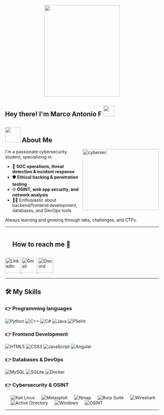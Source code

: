 <!-- GIF de cabecera actualizado (hacker) -->
<div align="center">
  <img src="https://www.gifcen.com/wp-content/uploads/2023/11/hacker-gif-8.gif" height="300px" width="70%" />
</div>

<h2> Hey there! I'm Marco Antonio F <img src="https://media.giphy.com/media/hvRJCLFzcasrR4ia7z/giphy.gif" width="35"></h2>

## <picture><img src="https://github.com/7oSkaaa/7oSkaaa/blob/main/Images/about_me.gif?raw=true" width="50px"></picture> About Me

<img align="right" width="250px" height="200px" alt="cybersec" src="https://www.gifcen.com/wp-content/uploads/2023/07/hacker-gif-1.gif" />


I'm a passionate cybersecurity student, specializing in:

- 🧠 **SOC operations, threat detection & incident response**
- 🛡️ **Ethical hacking & penetration testing**
- 🌐 **OSINT, web app security, and network analysis**
- 👨‍💻 Enthusiastic about backend/frontend development, databases, and DevOps tools

Always learning and growing through labs, challenges, and CTFs.

---

<div id="user-content-toc">
  <ul align="left">
    <summary><h2 style="display: inline-block">How to reach me 🤝</h2></summary>
  </ul>

  <p align="left">
    <a href="https://www.linkedin.com/in/tu-linkedin/" target="_blank">
      <img src="https://user-images.githubusercontent.com/88904952/234979284-68c11d7f-1acc-4f0c-ac78-044e1037d7b0.png" alt="LinkedIn" height="50" width="50" />
    </a>
    <a href="mailto:tu-correo@gmail.com" target="_blank">
      <img src="https://github.com/Mo-Alsehli/Mo-Alsehli/assets/98949843/6d935082-a6bb-4f5d-be13-87b821d8421c" alt="Gmail" height="50" width="50" />
    </a>
    <a href="https://discordapp.com/users/tu-discord" target="_blank">
      <img src="https://user-images.githubusercontent.com/88904952/234982627-019fd336-6248-453c-9b05-97c13fd1d207.png" alt="Discord" height="50" width="50" />
    </a>
  </p>
</div>

---
## 🛠️ My Skills

### 👉 Programming languages
<p align="left">
  <img alt="Python" src="https://img.shields.io/badge/Python-%2314354C.svg?logo=python&logoColor=white" />
  <img alt="C++" src="https://img.shields.io/badge/C++-%2300599C.svg?logo=c%2B%2B&logoColor=white" />
  <img alt="C#" src="https://img.shields.io/badge/CSharp-%23239120.svg?logo=csharp&logoColor=white" />
  <img alt="Java" src="https://img.shields.io/badge/Java-%23007396.svg?logo=java&logoColor=white" />
  <img alt="PSeInt" src="https://img.shields.io/badge/PSeInt-%231572B6.svg?logoColor=white" />
</p>

### 👉 Frontend Development
<p align="left">
  <img alt="HTML5" src="https://img.shields.io/badge/HTML5-%23E34F26.svg?logo=html5&logoColor=white" />
  <img alt="CSS3" src="https://img.shields.io/badge/CSS-%231572B6.svg?logo=css3&logoColor=white" />
  <img alt="JavaScript" src="https://img.shields.io/badge/JavaScript-%23F7DF1E.svg?logo=javascript&logoColor=black" />
  <img alt="Angular" src="https://img.shields.io/badge/Angular-%23DD0031.svg?logo=angular&logoColor=white" />
</p>

### 👉 Databases & DevOps
<p align="left">
  <img alt="MySQL" src="https://img.shields.io/badge/MySQL-%2300f.svg?logo=mysql&logoColor=white" />
  <img alt="SQLite" src="https://img.shields.io/badge/SQLite-%2307405e.svg?logo=sqlite&logoColor=white" />
  <img alt="Docker" src="https://img.shields.io/badge/Docker-%232496ED.svg?logo=docker&logoColor=white" />
</p>

### 👉 Cybersecurity & OSINT
<p align="left">
  &emsp;
  <img alt="Kali Linux" src="https://img.shields.io/badge/Kali_Linux-557C94?style=flat&logo=kalilinux&logoColor=white" />
  &emsp;
  <img alt="Metasploit" src="https://img.shields.io/badge/Metasploit-00457C.svg?style=flat&logo=metasploit&logoColor=white"/>
  &emsp;
  <img alt="Nmap" src="https://img.shields.io/badge/Nmap-000000.svg?style=flat&logo=nmap&logoColor=white"/>
  &emsp;
  <img alt="Burp Suite" src="https://img.shields.io/badge/Burp_Suite-FF6C37.svg?style=flat&logo=burpsuite&logoColor=white"/>
  &emsp;
  <img alt="Wireshark" src="https://img.shields.io/badge/Wireshark-1679A7.svg?style=flat&logo=wireshark&logoColor=white"/>
  &emsp;
  <img alt="Active Directory" src="https://img.shields.io/badge/Active%20Directory-003366?style=flat&logo=windows&logoColor=white"/>
  &emsp;
  <img alt="Windows" src="https://img.shields.io/badge/Windows%2011-0078D6.svg?style=flat&logo=windows&logoColor=white"/>
  &emsp;
  <img alt="OSINT" src="https://img.shields.io/badge/OSINT-8A2BE2.svg?style=flat&logo=search&logoColor=white"/>
</p>

---

